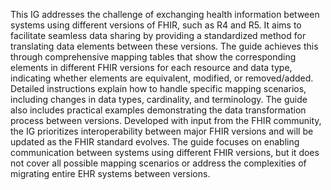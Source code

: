 This IG addresses the challenge of exchanging health information between systems using different versions of FHIR, such as R4 and R5. It aims to facilitate seamless data sharing by providing a standardized method for translating data elements between these versions. The guide achieves this through comprehensive mapping tables that show the corresponding elements in different FHIR versions for each resource and data type, indicating whether elements are equivalent, modified, or removed/added. Detailed instructions explain how to handle specific mapping scenarios, including changes in data types, cardinality, and terminology. The guide also includes practical examples demonstrating the data transformation process between versions. Developed with input from the FHIR community, the IG prioritizes interoperability between major FHIR versions and will be updated as the FHIR standard evolves. The guide focuses on enabling communication between systems using different FHIR versions, but it does not cover all possible mapping scenarios or address the complexities of migrating entire EHR systems between versions. 
